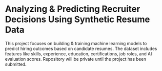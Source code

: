 # Analyzing & Predicting Recruiter Decisions Using Synthetic Resume Data
This project focuses on building & training machine learning models to predict hiring outcomes based on candidate resumes. The dataset includes features like skills, experience, education, certifications, job roles, and AI evaluation scores. Repository will be private until the project has been submitted.
